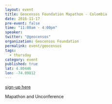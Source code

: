 ```yaml
---
layout: event
title: Geocensos Foundation Mapathon - Colombia
date: 2016-11-17
pre-event: false
time: "11:00am - 4:00pm"
speaker: 
twitter: "@geocensos"
organization: Geocensos Foundation
permalink: event/geocensos
tags: 
  - thursday
category: event
published: true
lat: 4.80446
lon: -74.09812
---
```

[sign-up here](www.geocensos.com)

Mapathon and Unconference 


